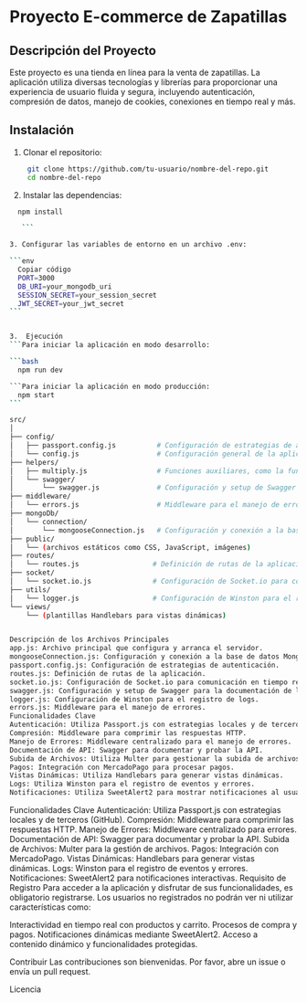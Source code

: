 # Proyecto E-commerce de Zapatillas

## Descripción del Proyecto

Este proyecto es una tienda en línea para la venta de zapatillas. La aplicación utiliza diversas tecnologías y librerías para proporcionar una experiencia de usuario fluida y segura, incluyendo autenticación, compresión de datos, manejo de cookies, conexiones en tiempo real y más.


## Instalación

1. Clonar el repositorio:

   ```bash
    git clone https://github.com/tu-usuario/nombre-del-repo.git
    cd nombre-del-repo

   ```

2. Instalar las dependencias:

````bash
  npm install

   ```

3. Configurar las variables de entorno en un archivo .env:

```env
  Copiar código
  PORT=3000
  DB_URI=your_mongodb_uri
  SESSION_SECRET=your_session_secret
  JWT_SECRET=your_jwt_secret
```


3.  Ejecución
```Para iniciar la aplicación en modo desarrollo:

```bash
  npm run dev

```Para iniciar la aplicación en modo producción:
  npm start
```

src/
│
├── config/
│   ├── passport.config.js          # Configuración de estrategias de autenticación Passport.
│   └── config.js                   # Configuración general de la aplicación.
├── helpers/
│   ├── multiply.js                 # Funciones auxiliares, como la función 'multiply'.
│   └── swagger/
│       └── swagger.js              # Configuración y setup de Swagger para la documentación de la API.
├── middleware/
│   └── errors.js                   # Middleware para el manejo de errores.
├── mongoDb/
│   └── connection/
│       └── mongooseConnection.js   # Configuración y conexión a la base de datos MongoDB.
├── public/
│   └── (archivos estáticos como CSS, JavaScript, imágenes)
├── routes/
│   └── routes.js                  # Definición de rutas de la aplicación.
├── socket/
│   └── socket.io.js               # Configuración de Socket.io para comunicación en tiempo real.
├── utils/
│   └── logger.js                  # Configuración de Winston para el registro de logs.
└── views/
    └── (plantillas Handlebars para vistas dinámicas)


Descripción de los Archivos Principales
app.js: Archivo principal que configura y arranca el servidor.
mongooseConnection.js: Configuración y conexión a la base de datos MongoDB.
passport.config.js: Configuración de estrategias de autenticación.
routes.js: Definición de rutas de la aplicación.
socket.io.js: Configuración de Socket.io para comunicación en tiempo real.
swagger.js: Configuración y setup de Swagger para la documentación de la API.
logger.js: Configuración de Winston para el registro de logs.
errors.js: Middleware para el manejo de errores.
Funcionalidades Clave
Autenticación: Utiliza Passport.js con estrategias locales y de terceros (GitHub).
Compresión: Middleware para comprimir las respuestas HTTP.
Manejo de Errores: Middleware centralizado para el manejo de errores.
Documentación de API: Swagger para documentar y probar la API.
Subida de Archivos: Utiliza Multer para gestionar la subida de archivos.
Pagos: Integración con MercadoPago para procesar pagos.
Vistas Dinámicas: Utiliza Handlebars para generar vistas dinámicas.
Logs: Utiliza Winston para el registro de eventos y errores.
Notificaciones: Utiliza SweetAlert2 para mostrar notificaciones al usuario.

````

Funcionalidades Clave
Autenticación: Utiliza Passport.js con estrategias locales y de terceros (GitHub).
Compresión: Middleware para comprimir las respuestas HTTP.
Manejo de Errores: Middleware centralizado para errores.
Documentación de API: Swagger para documentar y probar la API.
Subida de Archivos: Multer para la gestión de archivos.
Pagos: Integración con MercadoPago.
Vistas Dinámicas: Handlebars para generar vistas dinámicas.
Logs: Winston para el registro de eventos y errores.
Notificaciones: SweetAlert2 para notificaciones interactivas.
Requisito de Registro
Para acceder a la aplicación y disfrutar de sus funcionalidades, es obligatorio registrarse. Los usuarios no registrados no podrán ver ni utilizar características como:

Interactividad en tiempo real con productos y carrito.
Procesos de compra y pagos.
Notificaciones dinámicas mediante SweetAlert2.
Acceso a contenido dinámico y funcionalidades protegidas.


Contribuir
Las contribuciones son bienvenidas. Por favor, abre un issue o envía un pull request.

Licencia
